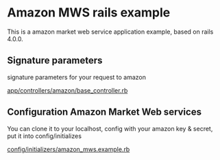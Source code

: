 # Amazon MWS rails example

This is a amazon market web service application example, based on rails 4.0.0.

## Signature parameters

signature parameters for your request to amazon

[app/controllers/amazon/base_controller.rb](app/controllers/amazon/base_controller.rb)

## Configuration Amazon Market Web services

You can clone it to your localhost, config with your amazon key & secret, put it into config/initializes

[config/initializers/amazon_mws.example.rb](config/initializers/amazon_mws.example.rb)
